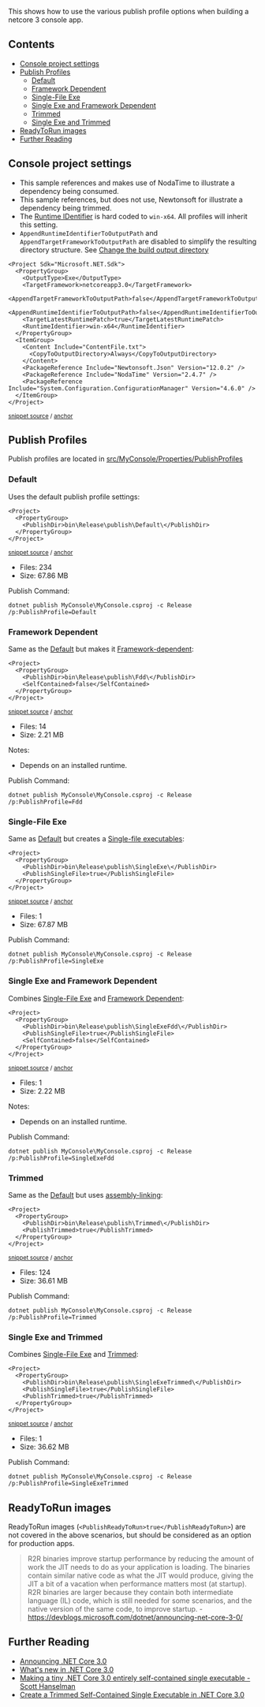 <!--
GENERATED FILE - DO NOT EDIT
This file was generated by [MarkdownSnippets](https://github.com/SimonCropp/MarkdownSnippets).
Source File: /readme.source.md
To change this file edit the source file and then run MarkdownSnippets.
-->

This shows how to use the various publish profile options when building a netcore 3 console app.

<!-- toc -->
## Contents

  * [Console project settings](#console-project-settings)
  * [Publish Profiles](#publish-profiles)
    * [Default](#default)
    * [Framework Dependent](#framework-dependent)
    * [Single-File Exe](#single-file-exe)
    * [Single Exe and Framework Dependent](#single-exe-and-framework-dependent)
    * [Trimmed](#trimmed)
    * [Single Exe and Trimmed](#single-exe-and-trimmed)
  * [ReadyToRun images](#readytorun-images)
  * [Further Reading](#further-reading)
<!-- endtoc -->



## Console project settings

 * This sample references and makes use of NodaTime to illustrate a dependency being consumed.
 * This sample references, but does not use, Newtonsoft for illustrate a dependency being trimmed.
 * The [Runtime IDentifier](https://docs.microsoft.com/en-us/dotnet/core/rid-catalog) is hard coded to `win-x64`. All profiles will inherit this setting.
 * `AppendRuntimeIdentifierToOutputPath` and `AppendTargetFrameworkToOutputPath` are disabled to simplify the resulting directory structure. See [Change the build output directory](https://docs.microsoft.com/en-us/visualstudio/ide/how-to-change-the-build-output-directory)

<!-- snippet: MyConsole.csproj -->
<a id='snippet-MyConsole.csproj'/></a>
```csproj
<Project Sdk="Microsoft.NET.Sdk">
  <PropertyGroup>
    <OutputType>Exe</OutputType>
    <TargetFramework>netcoreapp3.0</TargetFramework>
    <AppendTargetFrameworkToOutputPath>false</AppendTargetFrameworkToOutputPath>
    <AppendRuntimeIdentifierToOutputPath>false</AppendRuntimeIdentifierToOutputPath>
    <TargetLatestRuntimePatch>true</TargetLatestRuntimePatch>
    <RuntimeIdentifier>win-x64</RuntimeIdentifier>
  </PropertyGroup>
  <ItemGroup>
    <Content Include="ContentFile.txt">
      <CopyToOutputDirectory>Always</CopyToOutputDirectory>
    </Content>
    <PackageReference Include="Newtonsoft.Json" Version="12.0.2" />
    <PackageReference Include="NodaTime" Version="2.4.7" />
    <PackageReference Include="System.Configuration.ConfigurationManager" Version="4.6.0" />
  </ItemGroup>
</Project>
```
<sup>[snippet source](/src/MyConsole/MyConsole.csproj#L1-L18) / [anchor](#snippet-MyConsole.csproj)</sup>
<!-- endsnippet -->


## Publish Profiles

Publish profiles are located in [src/MyConsole/Properties/PublishProfiles](/src/MyConsole/Properties/PublishProfiles)


### Default

Uses the default publish profile settings:

<!-- snippet: Default.pubxml -->
<a id='snippet-Default.pubxml'/></a>
```pubxml
<Project>
  <PropertyGroup>
    <PublishDir>bin\Release\publish\Default\</PublishDir>
  </PropertyGroup>
</Project>
```
<sup>[snippet source](/src/MyConsole/Properties/PublishProfiles/Default.pubxml#L1-L5) / [anchor](#snippet-Default.pubxml)</sup>
<!-- endsnippet -->

<!--
include: Default
path: C:\Code\NetCoreConsole\src\includes\Default.include.md
-->

 * Files: 234
 * Size: 67.86 MB

Publish Command:

```
dotnet publish MyConsole\MyConsole.csproj -c Release /p:PublishProfile=Default
```


### Framework Dependent

Same as the [Default](#default) but makes it [Framework-dependent](https://docs.microsoft.com/en-us/dotnet/core/deploying/#framework-dependent-deployments-fdd):

<!-- snippet: Fdd.pubxml -->
<a id='snippet-Fdd.pubxml'/></a>
```pubxml
<Project>
  <PropertyGroup>
    <PublishDir>bin\Release\publish\Fdd\</PublishDir>
    <SelfContained>false</SelfContained>
  </PropertyGroup>
</Project>
```
<sup>[snippet source](/src/MyConsole/Properties/PublishProfiles/Fdd.pubxml#L1-L6) / [anchor](#snippet-Fdd.pubxml)</sup>
<!-- endsnippet -->

<!--
include: Fdd
path: C:\Code\NetCoreConsole\src\includes\Fdd.include.md
-->

 * Files: 14
 * Size: 2.21 MB

Notes:

 * Depends on an installed runtime.

Publish Command:

```
dotnet publish MyConsole\MyConsole.csproj -c Release /p:PublishProfile=Fdd
```


### Single-File Exe

Same as [Default](#default) but creates a [Single-file executables](https://docs.microsoft.com/en-us/dotnet/core/whats-new/dotnet-core-3-0#single-file-executables):

<!-- snippet: SingleExe.pubxml -->
<a id='snippet-SingleExe.pubxml'/></a>
```pubxml
<Project>
  <PropertyGroup>
    <PublishDir>bin\Release\publish\SingleExe\</PublishDir>
    <PublishSingleFile>true</PublishSingleFile>
  </PropertyGroup>
</Project>
```
<sup>[snippet source](/src/MyConsole/Properties/PublishProfiles/SingleExe.pubxml#L1-L6) / [anchor](#snippet-SingleExe.pubxml)</sup>
<!-- endsnippet -->

<!--
include: SingleExe
path: C:\Code\NetCoreConsole\src\includes\SingleExe.include.md
-->

 * Files: 1
 * Size: 67.87 MB

Publish Command:

```
dotnet publish MyConsole\MyConsole.csproj -c Release /p:PublishProfile=SingleExe
```


### Single Exe and Framework Dependent

Combines [Single-File Exe](#single-file-exe) and [Framework Dependent](#framework-dependent):

<!-- snippet: SingleExeFdd.pubxml -->
<a id='snippet-SingleExeFdd.pubxml'/></a>
```pubxml
<Project>
  <PropertyGroup>
    <PublishDir>bin\Release\publish\SingleExeFdd\</PublishDir>
    <PublishSingleFile>true</PublishSingleFile>
    <SelfContained>false</SelfContained>
  </PropertyGroup>
</Project>
```
<sup>[snippet source](/src/MyConsole/Properties/PublishProfiles/SingleExeFdd.pubxml#L1-L7) / [anchor](#snippet-SingleExeFdd.pubxml)</sup>
<!-- endsnippet -->

<!--
include: SingleExeFdd
path: C:\Code\NetCoreConsole\src\includes\SingleExeFdd.include.md
-->

 * Files: 1
 * Size: 2.22 MB

Notes:

 * Depends on an installed runtime.

Publish Command:

```
dotnet publish MyConsole\MyConsole.csproj -c Release /p:PublishProfile=SingleExeFdd
```


### Trimmed

Same as the [Default](#default) but uses [assembly-linking](https://docs.microsoft.com/en-us/dotnet/core/whats-new/dotnet-core-3-0#assembly-linking):

<!-- snippet: Trimmed.pubxml -->
<a id='snippet-Trimmed.pubxml'/></a>
```pubxml
<Project>
  <PropertyGroup>
    <PublishDir>bin\Release\publish\Trimmed\</PublishDir>
    <PublishTrimmed>true</PublishTrimmed>
  </PropertyGroup>
</Project>
```
<sup>[snippet source](/src/MyConsole/Properties/PublishProfiles/Trimmed.pubxml#L1-L6) / [anchor](#snippet-Trimmed.pubxml)</sup>
<!-- endsnippet -->

<!--
include: Trimmed
path: C:\Code\NetCoreConsole\src\includes\Trimmed.include.md
-->

 * Files: 124
 * Size: 36.61 MB

Publish Command:

```
dotnet publish MyConsole\MyConsole.csproj -c Release /p:PublishProfile=Trimmed
```


### Single Exe and Trimmed

Combines [Single-File Exe](#single-file-exe) and [Trimmed](#trimmed):

<!-- snippet: SingleExeTrimmed.pubxml -->
<a id='snippet-SingleExeTrimmed.pubxml'/></a>
```pubxml
<Project>
  <PropertyGroup>
    <PublishDir>bin\Release\publish\SingleExeTrimmed\</PublishDir>
    <PublishSingleFile>true</PublishSingleFile>
    <PublishTrimmed>true</PublishTrimmed>
  </PropertyGroup>
</Project>
```
<sup>[snippet source](/src/MyConsole/Properties/PublishProfiles/SingleExeTrimmed.pubxml#L1-L7) / [anchor](#snippet-SingleExeTrimmed.pubxml)</sup>
<!-- endsnippet -->

<!--
include: SingleExeTrimmed
path: C:\Code\NetCoreConsole\src\includes\SingleExeTrimmed.include.md
-->

 * Files: 1
 * Size: 36.62 MB

Publish Command:

```
dotnet publish MyConsole\MyConsole.csproj -c Release /p:PublishProfile=SingleExeTrimmed
```


## ReadyToRun images

ReadyToRun images (`<PublishReadyToRun>true</PublishReadyToRun>`) are not covered in the above scenarios, but should be considered as an option for production apps.

> R2R binaries improve startup performance by reducing the amount of work the JIT needs to do as your application is loading. The binaries contain similar native code as what the JIT would produce, giving the JIT a bit of a vacation when performance matters most (at startup). R2R binaries are larger because they contain both intermediate language (IL) code, which is still needed for some scenarios, and the native version of the same code, to improve startup. - https://devblogs.microsoft.com/dotnet/announcing-net-core-3-0/


## Further Reading

 * [Announcing .NET Core 3.0](https://devblogs.microsoft.com/dotnet/announcing-net-core-3-0/)
 * [What's new in .NET Core 3.0](https://docs.microsoft.com/en-us/dotnet/core/whats-new/dotnet-core-3-0)
 * [Making a tiny .NET Core 3.0 entirely self-contained single executable - Scott Hanselman](https://www.hanselman.com/blog/MakingATinyNETCore30EntirelySelfcontainedSingleExecutable.aspx)
 * [Create a Trimmed Self-Contained Single Executable in .NET Core 3.0](https://www.talkingdotnet.com/create-trimmed-self-contained-executable-in-net-core-3-0/)
